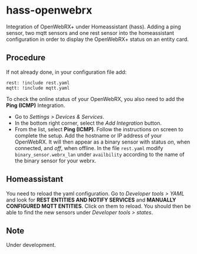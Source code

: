 # hass-openwebrx
Integration of OpenWebRX+ under Homeassistant (hass).
Adding a ping sensor, two mqtt sensors and one rest sensor into the homeassistant configuration 
in order to display the OpenWebRX+ status on an entity card.

## Procedure

If not already done, in your configuration file add:
```
rest: !include rest.yaml
mqtt: !include mqtt.yaml
```
To check the online status of your OpenWebRX, you also need to add the **Ping (ICMP)** Integration. 
* Go to *Settings > Devices & Services*. 
* In the bottom right corner, select the *Add Integration* button.
* From the list, select **Ping (ICMP)**.
Follow the instructions on screen to complete the setup. Add the hostname or IP address of your OpenWebRX. 
It will then appear as a binary sensor with status *on*, when connected, and *off*, when offline.
In the file `rest.yaml` modify `binary_sensor.webrx_lan` under `availbility` 
according to the name of the binary sensor for your webrx.
## Homeassistant
You need to reload the yaml configuration. Go to *Developer tools > YAML* and look for **REST ENTITIES AND NOTIFY SERVICES** 
and **MANUALLY CONFIGURED MQTT ENTITIES**. Click on them to reload. You should then be able to find the new sensors 
under *Developer tools > states*.
## Note
Under development.
